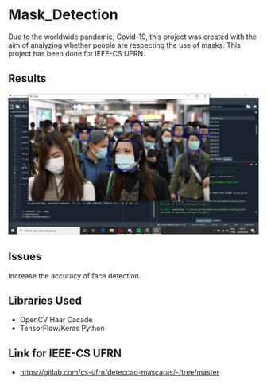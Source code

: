 # Mask_Detection
Due to the worldwide pandemic, Covid-19, this project was created with the aim of analyzing whether people are respecting the use of masks.
This project has been done for IEEE-CS UFRN.

## Results
![Photo](1.jpeg)

## Issues
Increase the accuracy of face detection.

## Libraries Used
* OpenCV Haar Cacade
* TensorFlow/Keras Python

## Link for IEEE-CS UFRN
* https://gitlab.com/cs-ufrn/deteccao-mascaras/-/tree/master
